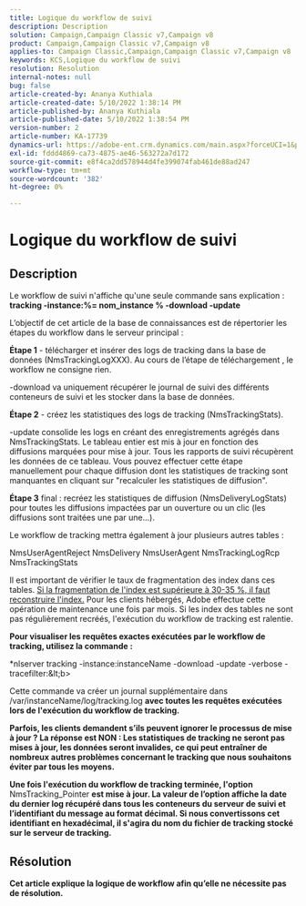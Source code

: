 ```yaml
---
title: Logique du workflow de suivi
description: Description
solution: Campaign,Campaign Classic v7,Campaign v8
product: Campaign,Campaign Classic v7,Campaign v8
applies-to: Campaign Classic,Campaign,Campaign Classic v7,Campaign v8
keywords: KCS,Logique du workflow de suivi
resolution: Resolution
internal-notes: null
bug: false
article-created-by: Ananya Kuthiala
article-created-date: 5/10/2022 1:38:14 PM
article-published-by: Ananya Kuthiala
article-published-date: 5/10/2022 1:38:54 PM
version-number: 2
article-number: KA-17739
dynamics-url: https://adobe-ent.crm.dynamics.com/main.aspx?forceUCI=1&pagetype=entityrecord&etn=knowledgearticle&id=b1655370-66d0-ec11-a7b5-0022480a8e40
exl-id: fddd4869-ca73-4875-ae46-563272a7d172
source-git-commit: e8f4ca2dd578944d4fe399074fab461de88ad247
workflow-type: tm+mt
source-wordcount: '382'
ht-degree: 0%

---
```


# Logique du workflow de suivi

## Description


Le workflow de suivi n&#39;affiche qu&#39;une seule commande sans explication : <b>tracking -instance:%= nom_instance % -download -update</b>



L’objectif de cet article de la base de connaissances est de répertorier les étapes du workflow dans le serveur principal :

<b>Étape 1</b> - télécharger et insérer des logs de tracking dans la base de données (NmsTrackingLogXXX). Au cours de l’étape de téléchargement , le workflow ne consigne rien.

-download va uniquement récupérer le journal de suivi des différents conteneurs de suivi et les stocker dans la base de données.

<b>Étape 2</b> - créez les statistiques des logs de tracking (NmsTrackingStats).

-update consolide les logs en créant des enregistrements agrégés dans NmsTrackingStats. Le tableau entier est mis à jour en fonction des diffusions marquées pour mise à jour. Tous les rapports de suivi récupèrent les données de ce tableau. Vous pouvez effectuer cette étape manuellement pour chaque diffusion dont les statistiques de tracking sont manquantes en cliquant sur &quot;recalculer les statistiques de diffusion&quot;.

<b>Étape 3</b> final : recréez les statistiques de diffusion (NmsDeliveryLogStats) pour toutes les diffusions impactées par un ouverture ou un clic (les diffusions sont traitées une par une...).

Le workflow de tracking mettra également à jour plusieurs autres tables :

NmsUserAgentReject NmsDelivery NmsUserAgent NmsTrackingLogRcp NmsTrackingStats

Il est important de vérifier le taux de fragmentation des index dans ces tables. <u>Si la fragmentation de l&#39;index est supérieure à 30-35 %, il faut reconstruire l&#39;index.</u> Pour les clients hébergés, Adobe effectue cette opération de maintenance une fois par mois. Si les index des tables ne sont pas régulièrement recréés, l&#39;exécution du workflow de tracking est ralentie.

<b>Pour visualiser les requêtes exactes exécutées par le workflow de tracking, utilisez la commande :</b>

*nlserver tracking -instance:instanceName -download -update -verbose -tracefilter:\&lt;b>

Cette commande va créer un journal supplémentaire dans </b>/var/instanceName/log/tracking.log <b>avec toutes les requêtes exécutées lors de l&#39;exécution du workflow de tracking.

Parfois, les clients demandent s’ils peuvent ignorer le processus de mise à jour ? La réponse est NON : Les statistiques de tracking ne seront pas mises à jour, les données seront invalides, ce qui peut entraîner de nombreux autres problèmes concernant le tracking que nous souhaitons éviter par tous les moyens.

Une fois l&#39;exécution du workflow de tracking terminée, l&#39;option </b>NmsTracking_Pointer <b>est mise à jour. La valeur de l’option affiche la date du dernier log récupéré dans tous les conteneurs du serveur de suivi et l’identifiant du message au format décimal. Si nous convertissons cet identifiant en hexadécimal, il s&#39;agira du nom du fichier de tracking stocké sur le serveur de tracking.


## Résolution


Cet article explique la logique de workflow afin qu’elle ne nécessite pas de résolution.
